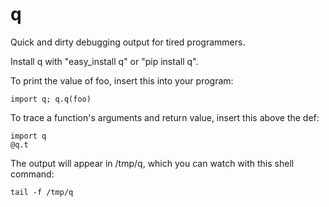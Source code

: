 q
=

Quick and dirty debugging output for tired programmers.

Install q with "easy\_install q" or "pip install q".

To print the value of foo, insert this into your program:

    import q; q.q(foo)

To trace a function's arguments and return value, insert this above the def:

    import q
    @q.t

The output will appear in /tmp/q, which you can watch with this shell command:

    tail -f /tmp/q
